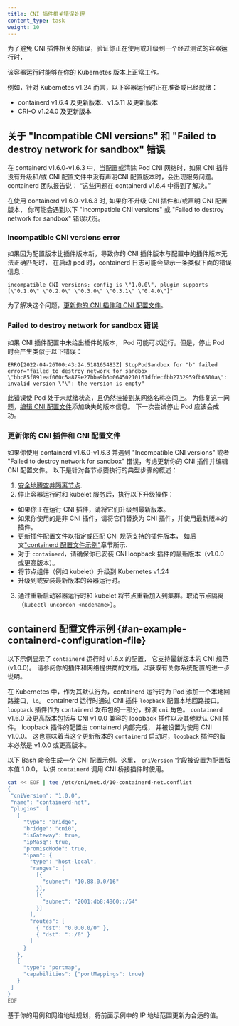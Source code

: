 ```yaml
---
title: CNI 插件相关错误处理
content_type: task
weight: 10
---
```

<!--
title: Troubleshooting CNI plugin-related errors
content_type: task
reviewers:
- mikebrow
- divya-mohan0209
weight: 10
-->
<!-- overview -->
<!--
To avoid CNI plugin-related errors, verify that you are using or upgrading to a
container runtime that has been tested to work correctly with your version of
Kubernetes.

For example, the following container runtimes are being prepared, or have already been prepared, for Kubernetes v1.24:

* containerd v1.6.4 and later, v1.5.11 and later
* The CRI-O v1.24.0 and later
-->
为了避免 CNI 插件相关的错误，验证你正在使用或升级到一个经过测试的容器运行时，

该容器运行时能够在你的 Kubernetes 版本上正常工作。

例如，针对 Kubernetes v1.24 而言，以下容器运行时正在准备或已经就绪：

* containerd v1.6.4 及更新版本、v1.5.11 及更新版本
* CRI-O v1.24.0 及更新版本
<!--
## About the "Incompatible CNI versions" and "Failed to destroy network for sandbox" errors

Service issues exist for pod CNI network setup and tear down in containerd
v1.6.0-v1.6.3 when the CNI plugins have not been upgraded and/or the CNI config
version is not declared in the CNI config files. The containerd team reports, "these issues are resolved in containerd v1.6.4."

With containerd v1.6.0-v1.6.3, if you do not upgrade the CNI plugins and/or
declare the CNI config version, you might encounter the following "Incompatible
CNI versions" or "Failed to destroy network for sandbox" error conditions.
-->
## 关于 "Incompatible CNI versions" 和 "Failed to destroy network for sandbox" 错误

在 containerd v1.6.0-v1.6.3 中，当配置或清除 Pod CNI 网络时，如果 CNI 插件没有升级和/或
CNI 配置文件中没有声明CNI 配置版本时，会出现服务问题。containerd 团队报告说：
“这些问题在 containerd v1.6.4 中得到了解决。”

在使用 containerd v1.6.0-v1.6.3 时, 如果你不升级 CNI 插件和/或声明 CNI 配置版本，
你可能会遇到以下 "Incompatible CNI versions" 或 "Failed to destroy network for sandbox"
错误状况。
<!--
### Incompatible CNI versions error

If the version of your CNI plugin does not correctly match the plugin version in
the config because the config version is later than the plugin version, the
containerd log will likely show an error message on startup of a pod similar
to:

```
incompatible CNI versions; config is \"1.0.0\", plugin supports [\"0.1.0\" \"0.2.0\" \"0.3.0\" \"0.3.1\" \"0.4.0\"]"
```
-->
### Incompatible CNI versions error

如果因为配置版本比插件版本新，导致你的 CNI 插件版本与配置中的插件版本无法正确匹配时，
在启动 pod 时，containerd 日志可能会显示一条类似下面的错误信息：

```
incompatible CNI versions; config is \"1.0.0\", plugin supports [\"0.1.0\" \"0.2.0\" \"0.3.0\" \"0.3.1\" \"0.4.0\"]"
```
<!--
To fix this issue, [update your CNI plugins and CNI config files](#updating-your-cni-plugins-and-cni-config-files).

### Failed to destroy network for sandbox error

If the version of the plugin is missing in the CNI plugin config, the pod may
run. However, stopping the pod generates an error similar to:

```
ERRO[2022-04-26T00:43:24.518165483Z] StopPodSandbox for "b" failed
error="failed to destroy network for sandbox \"bbc85f891eaf060c5a879e27bba9b6b06450210161dfdecfbb2732959fb6500a\": invalid version \"\": the version is empty"
```
-->
为了解决这个问题，[更新你的 CNI 插件和 CNI 配置文件](#updating-your-cni-plugins-and-cni-config-files)。

### Failed to destroy network for sandbox 错误

如果 CNI 插件配置中未给出插件的版本，
Pod 可能可以运行。但是，停止 Pod 时会产生类似于以下错误：

```
ERRO[2022-04-26T00:43:24.518165483Z] StopPodSandbox for "b" failed
error="failed to destroy network for sandbox \"bbc85f891eaf060c5a879e27bba9b6b06450210161dfdecfbb2732959fb6500a\": invalid version \"\": the version is empty"
```
<!--
This error leaves the pod in the not-ready state with a network namespace still
attached. To recover from this problem, [edit the CNI config file](#updating-your-cni-plugins-and-cni-config-files) to add
the missing version information. The next attempt to stop the pod should
be successful.
-->
此错误使 Pod 处于未就绪状态，且仍然挂接到某网络名称空间上。
为修复这一问题，[编辑 CNI 配置文件](#updating-your-cni-plugins-and-cni-config-files)添加缺失的版本信息。
下一次尝试停止 Pod 应该会成功。
<!--
### Updating your CNI plugins and CNI config files

If you're using containerd v1.6.0-v1.6.3 and encountered "Incompatible CNI
versions" or "Failed to destroy network for sandbox" errors, consider updating
your CNI plugins and editing the CNI config files.

Here's an overview of the typical steps for each node:
-->
### 更新你的 CNI 插件和 CNI 配置文件

如果你使用 containerd v1.6.0-v1.6.3 并遇到 "Incompatible CNI versions" 或者
"Failed to destroy network for sandbox" 错误，考虑更新你的 CNI 插件并编辑 CNI 配置文件。
以下是针对各节点要执行的典型步骤的概述：
<!--
1. [Safely drain and cordon the
node](/docs/tasks/administer-cluster/safely-drain-node/).
2. After stopping your container runtime and kubelet services, perform the
following upgrade operations:
-->
1. [安全地腾空并隔离节点](/zh-cn/docs/tasks/administer-cluster/safely-drain-node/).
2. 停止容器运行时和 kubelet 服务后，执行以下升级操作：
<!--
  - If you're running CNI plugins, upgrade them to the latest version.
  - If you're using non-CNI plugins, replace them with CNI plugins. Use the
  latest version of the plugins.
  - Update the plugin configuration file to specify or match a version of the
  CNI specification that the plugin supports, as shown in the following ["An
  example containerd configuration
  file"](#an-example-containerd-configuration-file) section.
  - For `containerd`, ensure that you have installed the latest version (v1.0.0
  or later) of the CNI loopback plugin.
  - Upgrade node components (for example, the kubelet) to Kubernetes v1.24
  - Upgrade to or install the most current version of the container runtime.
-->
  - 如果你正在运行 CNI 插件，请将它们升级到最新版本。
  - 如果你使用的是非 CNI 插件，请将它们替换为 CNI 插件，并使用最新版本的插件。
  - 更新插件配置文件以指定或匹配 CNI 规范支持的插件版本，
    如后文["containerd 配置文件示例"](#an-example-containerd-configuration-file)章节所示.
  - 对于 `containerd`，请确保你已安装 CNI loopback 插件的最新版本（v1.0.0 或更高版本）。
  - 将节点组件（例如 kubelet）升级到 Kubernetes v1.24
  - 升级到或安装最新版本的容器运行时。
<!--
3. Bring the node back into your cluster by restarting your container runtime
and kubelet. Uncordon the node (`kubectl uncordon <nodename>`).
-->
3. 通过重新启动容器运行时和 kubelet 将节点重新加入到集群。取消节点隔离（`kubectl uncordon <nodename>`）。
<!--
## An example containerd configuration file

The following example shows a configuration for `containerd` runtime v1.6.x,
which supports a recent version of the CNI specification (v1.0.0).

Please see the documentation from your plugin and networking provider for
further instructions on configuring your system.
-->
## containerd 配置文件示例   {#an-example-containerd-configuration-file}

以下示例显示了 `containerd` 运行时 v1.6.x 的配置，
它支持最新版本的 CNI 规范 (v1.0.0)。
请参阅你的插件和网络提供商的文档，以获取有关你系统配置的进一步说明。
<!--
On Kubernetes, containerd runtime adds a loopback interface, `lo`, to pods as a
default behavior. The containerd runtime configures the loopback interface via a
CNI plugin, `loopback`. The `loopback` plugin is distributed as part of the
`containerd` release packages that have the `cni` designation. `containerd`
v1.6.0 and later includes a CNI v1.0.0-compatible loopback plugin as well as
other default CNI plugins. The configuration for the loopback plugin is done
internally by containerd, and is set to use CNI v1.0.0. This also means that the
version of the `loopback` plugin must be v1.0.0 or later when this newer version
`containerd` is started.
-->
在 Kubernetes 中，作为其默认行为，containerd 运行时为 Pod 添加一个本地回路接口，`lo`。
containerd 运行时通过 CNI 插件 `loopback` 配置本地回路接口。 
`loopback` 插件作为 `containerd` 发布包的一部分，扮演 `cni` 角色。
`containerd` v1.6.0 及更高版本包括与 CNI v1.0.0 兼容的 loopback 插件以及其他默认 CNI 插件。
loopback 插件的配置由 containerd 内部完成， 并被设置为使用 CNI v1.0.0。
这也意味着当这个更新版本的 `containerd` 启动时，`loopback` 插件的版本必然是 v1.0.0 或更高版本。
<!--
The following bash command generates an example CNI config. Here, the 1.0.0
value for the config version is assigned to the `cniVersion` field for use when
`containerd` invokes the CNI bridge plugin.
-->
以下 Bash 命令生成一个 CNI 配置示例。这里， `cniVersion` 字段被设置为配置版本值 1.0.0，
以供 `containerd` 调用 CNI 桥接插件时使用。
```bash
cat << EOF | tee /etc/cni/net.d/10-containerd-net.conflist
{
 "cniVersion": "1.0.0",
 "name": "containerd-net",
 "plugins": [
   {
     "type": "bridge",
     "bridge": "cni0",
     "isGateway": true,
     "ipMasq": true,
     "promiscMode": true,
     "ipam": {
       "type": "host-local",
       "ranges": [
         [{
           "subnet": "10.88.0.0/16"
         }],
         [{
           "subnet": "2001:db8:4860::/64"
         }]
       ],
       "routes": [
         { "dst": "0.0.0.0/0" },
         { "dst": "::/0" }
       ]
     }
   },
   {
     "type": "portmap",
     "capabilities": {"portMappings": true}
   }
 ]
}
EOF
```
<!--
Update the IP address ranges in the preceding example with ones that are based
on your use case and network addressing plan.
-->
基于你的用例和网络地址规划，将前面示例中的 IP 地址范围更新为合适的值。
